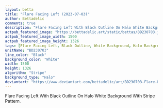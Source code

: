 ```yaml
---
layout: betta
title: "Flare Facing Left (2023-07-03)"
author: Bettadelic
comments: true
description: "Flare Facing Left With Black Outline On Halo White Background With Stripe Pattern."
actpub_featured_image: "https://bettadelic.art/static/bettas/BD230703.jpg"
actpub_featured_image_width: 1500
actpub_featured_image_height: 1326
tags: [Flare Facing Left, Black Outline, White Background, Halo Background Pattern, Stripe Pattern, July 2023]
unitName: "BD230703"
line_color: "Black"
background_color: "White"
width: 1500
height: 1326
algorithm: "Stripe"
background_type: "Halo"
deviantart: "https://www.deviantart.com/bettadelic/art/BD230703-Flare-Facing-Left-2023-07-03-970169691"
---
```


Flare Facing Left With Black Outline On Halo White Background With Stripe Pattern.
